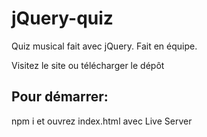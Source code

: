 # jQuery-quiz
Quiz musical fait avec jQuery. Fait en équipe.

Visitez le site ou télécharger le dépôt
## Pour démarrer: 
npm i et ouvrez index.html avec Live Server
